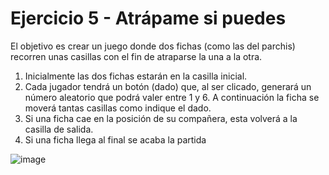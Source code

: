 # Ejercicio 5 - Atrápame si puedes
El objetivo es crear un juego donde dos fichas (como las del parchis) recorren unas casillas con el fin de atraparse la una a la otra.
1. Inicialmente las dos fichas estarán en la casilla inicial.
2. Cada jugador tendrá un botón (dado) que, al ser clicado, generará un número aleatorio que podrá valer entre 1 y 6. A continuación la ficha se moverá tantas casillas como indique el dado.
3. Si una ficha cae en la posición de su compañera, esta volverá a la casilla de salida.
4. Si una ficha llega al final se acaba la partida

![image](https://github.com/user-attachments/assets/e0210b92-592d-4851-8a46-39200ab4b08b)
